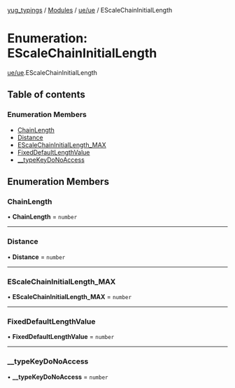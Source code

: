 [yug_typings](../README.md) / [Modules](../modules.md) / [ue/ue](../modules/ue_ue.md) / EScaleChainInitialLength

# Enumeration: EScaleChainInitialLength

[ue/ue](../modules/ue_ue.md).EScaleChainInitialLength

## Table of contents

### Enumeration Members

- [ChainLength](ue_ue.EScaleChainInitialLength.md#chainlength)
- [Distance](ue_ue.EScaleChainInitialLength.md#distance)
- [EScaleChainInitialLength\_MAX](ue_ue.EScaleChainInitialLength.md#escalechaininitiallength_max)
- [FixedDefaultLengthValue](ue_ue.EScaleChainInitialLength.md#fixeddefaultlengthvalue)
- [\_\_typeKeyDoNoAccess](ue_ue.EScaleChainInitialLength.md#__typekeydonoaccess)

## Enumeration Members

### ChainLength

• **ChainLength** = `number`

___

### Distance

• **Distance** = `number`

___

### EScaleChainInitialLength\_MAX

• **EScaleChainInitialLength\_MAX** = `number`

___

### FixedDefaultLengthValue

• **FixedDefaultLengthValue** = `number`

___

### \_\_typeKeyDoNoAccess

• **\_\_typeKeyDoNoAccess** = `number`
